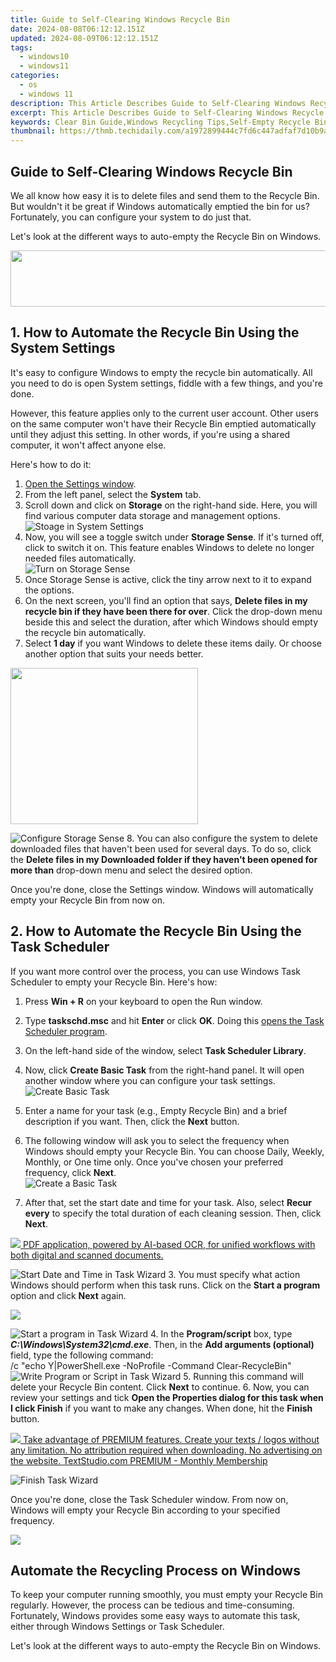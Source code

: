 ```yaml
---
title: Guide to Self-Clearing Windows Recycle Bin
date: 2024-08-08T06:12:12.151Z
updated: 2024-08-09T06:12:12.151Z
tags:
  - windows10
  - windows11
categories:
  - os
  - windows 11
description: This Article Describes Guide to Self-Clearing Windows Recycle Bin
excerpt: This Article Describes Guide to Self-Clearing Windows Recycle Bin
keywords: Clear Bin Guide,Windows Recycling Tips,Self-Empty Recycle Bin,Bin Cleanup Steps,Remove Bin Waste Quickly,Direct Bin Deletion,Immediate Bin Emptying
thumbnail: https://thmb.techidaily.com/a1972899444c7fd6c447adfaf7d10b9ab8c7ebd024be2fc74b2760fa4d84aacb.jpg
---
```


## Guide to Self-Clearing Windows Recycle Bin

 We all know how easy it is to delete files and send them to the Recycle Bin. But wouldn't it be great if Windows automatically emptied the bin for us? Fortunately, you can configure your system to do just that.

 Let's look at the different ways to auto-empty the Recycle Bin on Windows.

<!-- affiliate ads begin -->
<a href="https://vapordna.pxf.io/c/5597632/1494880/17238" target="_top" id="1494880"><img src="//a.impactradius-go.com/display-ad/17238-1494880" border="0" alt="" width="728" height="90"/></a><img height="0" width="0" src="https://imp.pxf.io/i/5597632/1494880/17238" style="position:absolute;visibility:hidden;" border="0" />
<!-- affiliate ads end -->
## 1\. How to Automate the Recycle Bin Using the System Settings

 It's easy to configure Windows to empty the recycle bin automatically. All you need to do is open System settings, fiddle with a few things, and you're done.

 However, this feature applies only to the current user account. Other users on the same computer won't have their Recycle Bin emptied automatically until they adjust this setting. In other words, if you're using a shared computer, it won't affect anyone else.

 Here's how to do it:

1. [Open the Settings window](https://www.makeuseof.com/windows-ways-to-open-system-settings/).
2. From the left panel, select the **System** tab.
3. Scroll down and click on **Storage** on the right-hand side. Here, you will find various computer data storage and management options.  
![Stoage in System Settings](https://static1.makeuseofimages.com/wordpress/wp-content/uploads/2023/08/stoage-in-system-settings.jpg)
4. Now, you will see a toggle switch under **Storage Sense**. If it's turned off, click to switch it on. This feature enables Windows to delete no longer needed files automatically.  
![Turn on Storage Sense](https://static1.makeuseofimages.com/wordpress/wp-content/uploads/2023/08/turn-on-storage-sense.jpg)
5. Once Storage Sense is active, click the tiny arrow next to it to expand the options.
6. On the next screen, you'll find an option that says, **Delete files in my recycle bin if they have been there for over**. Click the drop-down menu beside this and select the duration, after which Windows should empty the recycle bin automatically.
7. Select **1 day** if you want Windows to delete these items daily. Or choose another option that suits your needs better.  
<!-- affiliate ads begin -->
<a href="https://caperobbin.sjv.io/c/5597632/2006123/18460" target="_top" id="2006123"><img src="//a.impactradius-go.com/display-ad/18460-2006123" border="0" alt="" width="300" height="250"/></a><img height="0" width="0" src="https://imp.pxf.io/i/5597632/2006123/18460" style="position:absolute;visibility:hidden;" border="0" />
<!-- affiliate ads end -->
![Configure Storage Sense](https://static1.makeuseofimages.com/wordpress/wp-content/uploads/2023/08/configure-storage-sense.jpg)
8. You can also configure the system to delete downloaded files that haven't been used for several days. To do so, click the **Delete files in my Downloaded folder if they haven't been opened for more than** drop-down menu and select the desired option.

 Once you're done, close the Settings window. Windows will automatically empty your Recycle Bin from now on.

## 2\. How to Automate the Recycle Bin Using the Task Scheduler

 If you want more control over the process, you can use Windows Task Scheduler to empty your Recycle Bin. Here's how:

1. Press **Win + R** on your keyboard to open the Run window.
2. Type **taskschd.msc** and hit **Enter** or click **OK**. Doing this [opens the Task Scheduler program](https://www.makeuseof.com/windows-11-open-task-scheduler/).
3. On the left-hand side of the window, select **Task Scheduler Library**.
4. Now, click **Create Basic Task** from the right-hand panel. It will open another window where you can configure your task settings.  
![Create Basic Task](https://static1.makeuseofimages.com/wordpress/wp-content/uploads/2023/08/create-basic-task.jpg)
5. Enter a name for your task (e.g., Empty Recycle Bin) and a brief description if you want. Then, click the **Next** button.

1. The following window will ask you to select the frequency when Windows should empty your Recycle Bin. You can choose Daily, Weekly, Monthly, or One time only. Once you've chosen your preferred frequency, click **Next**.  
![Create a Basic Task](https://static1.makeuseofimages.com/wordpress/wp-content/uploads/2023/08/create-a-basic-task.jpg)
2. After that, set the start date and time for your task. Also, select **Recur every** to specify the total duration of each cleaning session. Then, click **Next**.  
<!-- affiliate ads begin -->
<a href="https://checkout.abbyy.com/order/checkout.php?PRODS=39254762&QTY=1&AFFILIATE=108875&CART=1"> <img src="https://secure.avangate.com/images/merchant/0e5fb5c76fca16adbee503c9aff393cd/products/11_FR-Badges-NEW-FR-Standard-16-WIN-200.png" border="0"> PDF application, powered by AI-based OCR, for unified workflows with both digital and scanned documents. </a>
<!-- affiliate ads end -->
![Start Date and Time in Task Wizard](https://static1.makeuseofimages.com/wordpress/wp-content/uploads/2023/08/start-date-and-time-in-task-wizard.jpg)
3. You must specify what action Windows should perform when this task runs. Click on the **Start a program** option and click **Next** again.  
<!-- affiliate ads begin -->
<a href="https://secure.2checkout.com/order/checkout.php?PRODS=19080710&QTY=1&AFFILIATE=108875&CART=1"><img src="https://smart-seo-tool.com/images/SmartSEOAuditorBox.png" border="0"></a>
<!-- affiliate ads end -->
![Start a program in Task Wizard](https://static1.makeuseofimages.com/wordpress/wp-content/uploads/2023/08/start-a-program-in-task-wizard.jpg)
4. In the **Program/script** box, type _**C:\\Windows\\System32\\cmd.exe**_. Then, in the **Add arguments (optional)** field, type the following command:  
/c "echo Y|PowerShell.exe -NoProfile -Command Clear-RecycleBin"  
![Write Program or Script in Task Wizard](https://static1.makeuseofimages.com/wordpress/wp-content/uploads/2023/08/write-program-or-script-in-task-wizard.jpg)
5. Running this command will delete your Recycle Bin content. Click **Next** to continue.
6. Now, you can review your settings and tick **Open the Properties dialog for this task when I click Finish** if you want to make any changes. When done, hit the **Finish** button.  
<!-- affiliate ads begin -->
<a href="https://secure.textstudio.com/order/checkout.php?PRODS=35633281&QTY=1&AFFILIATE=108875&CART=1"> <img src="https://secure.avangate.com/images/merchant/d6eb8222c9718486bdabce8b897380f7/products/2_premium-icon.png" border="0"> Take advantage of PREMIUM features. 
Create your texts / logos without any limitation. 
No attribution required when downloading. 
No advertising on the website. 
 TextStudio.com  PREMIUM - Monthly Membership</a>
<!-- affiliate ads end -->
![Finish Task Wizard](https://static1.makeuseofimages.com/wordpress/wp-content/uploads/2023/08/finish-task-wizard.jpg)

 Once you're done, close the Task Scheduler window. From now on, Windows will empty your Recycle Bin according to your specified frequency.

<!-- affiliate ads begin -->
<a href="https://secure.2checkout.com/order/checkout.php?PRODS=2201613&QTY=1&AFFILIATE=108875&CART=1"><img src="https://www.macdvdripperpro.com/images/devices-3.png" border="0"></a>
<!-- affiliate ads end -->
## Automate the Recycling Process on Windows

 To keep your computer running smoothly, you must empty your Recycle Bin regularly. However, the process can be tedious and time-consuming. Fortunately, Windows provides some easy ways to automate this task, either through Windows Settings or Task Scheduler.

 Let's look at the different ways to auto-empty the Recycle Bin on Windows.



<ins class="adsbygoogle"
      style="display:block"
      data-ad-client="ca-pub-7571918770474297"
      data-ad-slot="8358498916"
      data-ad-format="auto"
      data-full-width-responsive="true"></ins>